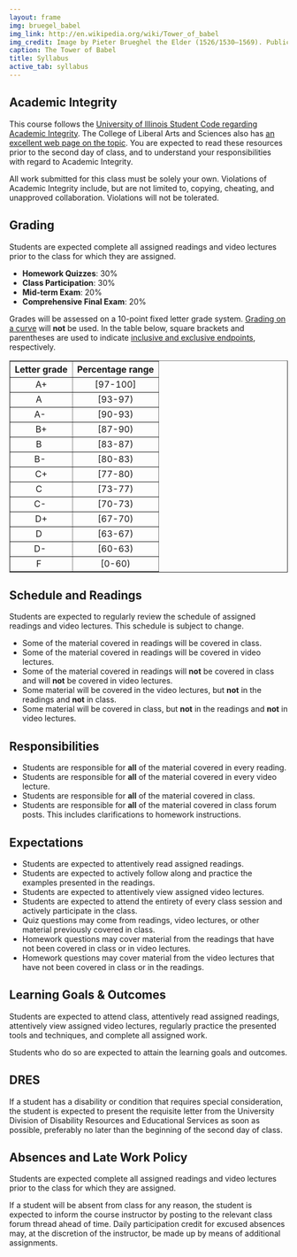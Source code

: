 ```yaml
---
layout: frame
img: bruegel_babel
img_link: http://en.wikipedia.org/wiki/Tower_of_babel
img_credit: Image by Pieter Brueghel the Elder (1526/1530–1569). Public Domain via Wikimedia Commons.
caption: The Tower of Babel
title: Syllabus
active_tab: syllabus
---
```


<h2>Academic Integrity</h2>

<p>
This course follows the <a href="http://studentcode.illinois.edu/article1_part4_1-401.html">University of Illinois Student Code regarding Academic Integrity</a>. The College of Liberal Arts and Sciences also has <a href="http://www.las.illinois.edu/students/integrity/">an excellent web page on the topic</a>. You are expected to read these resources prior to the second day of class, and to understand your responsibilities with regard to Academic Integrity. 
</p>

<p>
All work submitted for this class must be solely your own. 
Violations of Academic Integrity include, but are not limited to, copying, cheating, and unapproved collaboration. Violations will not be tolerated.
</p>


<h2>Grading</h2>

<p>
Students are expected complete all assigned readings and video lectures prior to the class for which they are assigned.
</p>

<ul>
<li><b>Homework Quizzes</b>: 30%</li>
<li><b>Class Participation</b>: 30%</li>
<li><b>Mid-term Exam</b>: 20%</li>
<li><b>Comprehensive Final Exam</b>: 20%</li>
</ul>

<p>
Grades will be assessed on a 10-point fixed letter grade system. <a href="http://en.wikipedia.org/wiki/Grading_on_a_curve">Grading on a curve</a> will <strong>not</strong> be used. In the table below, square brackets and parentheses are used to indicate <a href="https://en.wikipedia.org/wiki/Interval_(mathematics)#Including_or_excluding_endpoints">inclusive and exclusive endpoints</a>, respectively.
</p>

<table border="1">
<tr>
<th>Letter grade</th>
<th>Percentage range</th>
</tr>
<tr><td style="text-align:center">A+</td><td style="text-align:center">[97-100]</td></tr>
<tr><td style="text-align:center">A&nbsp;&nbsp;</td><td style="text-align:center">[93-97)</td></tr>
<tr><td style="text-align:center">A-&nbsp;</td><td style="text-align:center">[90-93)</td></tr>
<tr><td style="text-align:center">B+</td><td style="text-align:center">[87-90)</td></tr>
<tr><td style="text-align:center">B&nbsp;&nbsp;</td><td style="text-align:center">[83-87)</td></tr>
<tr><td style="text-align:center">B-&nbsp;</td><td style="text-align:center">[80-83)</td></tr>
<tr><td style="text-align:center">C+</td><td style="text-align:center">[77-80)</td></tr>
<tr><td style="text-align:center">C&nbsp;&nbsp;</td><td style="text-align:center">[73-77)</td></tr>
<tr><td style="text-align:center">C-&nbsp;</td><td style="text-align:center">[70-73)</td></tr>
<tr><td style="text-align:center">D+</td><td style="text-align:center">[67-70)</td></tr>
<tr><td style="text-align:center">D&nbsp;&nbsp;</td><td style="text-align:center">[63-67)</td></tr>
<tr><td style="text-align:center">D-&nbsp;</td><td style="text-align:center">[60-63)</td></tr>
<tr><td style="text-align:center">F&nbsp;&nbsp;</td><td style="text-align:center">[0-60)</td></tr>
</table>


<h2>Schedule and Readings</h2>

Students are expected to regularly review the schedule of assigned readings and video lectures. This schedule is subject to change.

<ul>
<li>Some of the material covered in readings will be covered in class.</li>
<li>Some of the material covered in readings will be covered in video lectures.</li>
<li>Some of the material covered in readings will <b>not</b> be covered in class and will <b>not</b> be covered in video lectures.</li>
<li>Some material will be covered in the video lectures, but <b>not</b> in the readings and <b>not</b> in class.</li>
<li>Some material will be covered in class, but <b>not</b> in the readings and <b>not</b> in video lectures.</li>
</ul>


<h2>Responsibilities</h2>

<ul>
<li>Students are responsible for <b>all</b> of the material covered in every reading.</li>
<li>Students are responsible for <b>all</b> of the material covered in every video lecture.</li>
<li>Students are responsible for <b>all</b> of the material covered in class.</li>
<li>Students are responsible for <b>all</b> of the material covered in class forum posts. This includes clarifications to homework instructions.</li>
</ul>


<h2>Expectations</h2>

<ul>
<li>Students are expected to attentively read assigned readings.</li>
<li>Students are expected to actively follow along and practice the examples presented in the readings.</li>
<li>Students are expected to attentively view assigned video lectures.</li>
<li>Students are expected to attend the entirety of every class session and actively participate in the class.</li>
<li>Quiz questions may come from readings, video lectures, or other material previously covered in class.</li>
<li>Homework questions may cover material from the readings that have not been covered in class or in video lectures.</li>
<li>Homework questions may cover material from the video lectures that have not been covered in class or in the readings.</li>
</ul>

<h2>Learning Goals & Outcomes</h2>

Students are expected to attend class, attentively read assigned readings, attentively view assigned video lectures, regularly practice the presented tools and techniques, and complete all assigned work.

Students who do so are expected to attain the learning goals and outcomes.




<h2>DRES</h2>

<p>
If a student has a disability or condition that requires special consideration, the student is expected to present the requisite letter from the University Division of Disability Resources and Educational Services as soon as possible, preferably no later than the beginning of the second day of class.
</p>



<h2>Absences and Late Work Policy</h2>

<p>
Students are expected complete all assigned readings and video lectures prior to the class for which they are assigned.
</p>

<p>
If a student will be absent from class for any reason, the student is expected to inform the course instructor by posting to the relevant class forum thread ahead of time. Daily participation credit for excused absences may, at the discretion of the instructor, be made up by means of additional assignments.
</p>


